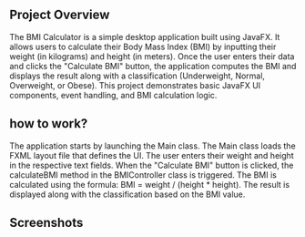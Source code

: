 
## Project Overview
The BMI Calculator is a simple desktop application built using JavaFX. It allows users to calculate their Body Mass Index (BMI) by inputting their weight (in kilograms) and height (in meters). Once the user enters their data and clicks the "Calculate BMI" button, the application computes the BMI and displays the result along with a classification (Underweight, Normal, Overweight, or Obese). This project demonstrates basic JavaFX UI components, event handling, and BMI calculation logic.


## how to work?
The application starts by launching the Main class.
The Main class loads the FXML layout file that defines the UI.
The user enters their weight and height in the respective text fields.
When the "Calculate BMI" button is clicked, the calculateBMI method in the BMIController class is triggered.
The BMI is calculated using the formula: BMI = weight / (height * height).
The result is displayed along with the classification based on the BMI value.

## Screenshots
